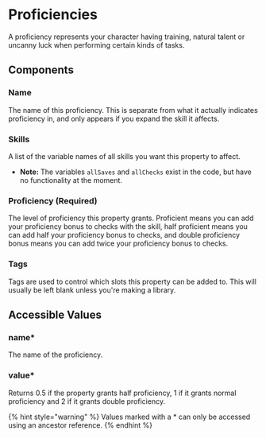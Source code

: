 # Proficiencies

A proficiency represents your character having training, natural talent or uncanny luck when performing certain kinds of tasks.

## Components

### Name

The name of this proficiency. This is separate from what it actually indicates proficiency in, and only appears if you expand the skill it affects.

### Skills

A list of the variable names of all skills you want this property to affect.

* **Note:** The variables `allSaves` and `allChecks` exist in the code, but have no functionality at the moment.

### Proficiency \(Required\)

The level of proficiency this property grants. Proficient means you can add your proficiency bonus to checks with the skill, half proficient means you can add half your proficiency bonus to checks, and double proficiency bonus means you can add twice your proficiency bonus to checks.

### Tags

Tags are used to control which slots this property can be added to. This will usually be left blank unless you're making a library.

## Accessible Values

### name\*

The name of the proficiency.

### value\*

Returns 0.5 if the property grants half proficiency, 1 if it grants normal proficiency and 2 if it grants double proficiency.

{% hint style="warning" %} Values marked with a \* can only be accessed using an ancestor reference. {% endhint %}
